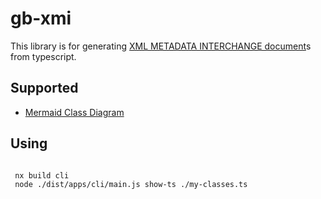 # gb-xmi

This library is for generating [XML METADATA INTERCHANGE document](https://www.omg.org/spec/XMI/About-XMI/)s from typescript.

## Supported

- [Mermaid Class Diagram](https://mermaid-js.github.io/mermaid/#/classDiagram)

## Using

```bash

 nx build cli
 node ./dist/apps/cli/main.js show-ts ./my-classes.ts

```
